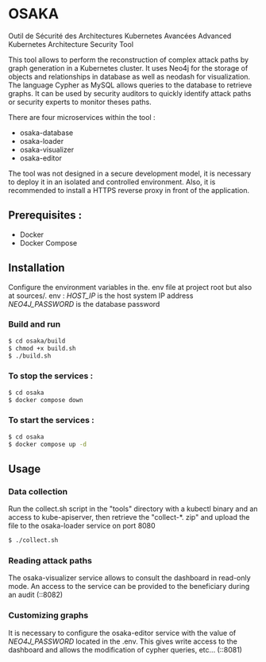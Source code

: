 # OSAKA
Outil de Sécurité des Architectures Kubernetes Avancées
Advanced Kubernetes Architecture Security Tool

This tool allows to perform the reconstruction of complex attack paths by graph generation in a Kubernetes cluster. It uses Neo4j for the
storage of objects and relationships in database as well as neodash for visualization. The language Cypher
as MySQL allows queries to the database to retrieve graphs.
It can be used by security auditors to quickly identify attack paths  or security experts to monitor theses paths.

There are four microservices within the tool :
- osaka-database
- osaka-loader
- osaka-visualizer
- osaka-editor

The tool was not designed in a secure development model, it is necessary to deploy it in an isolated and controlled environment. Also, it is recommended to install a HTTPS reverse proxy in front of the application.

## Prerequisites :
- Docker
- Docker Compose

## Installation
Configure the environment variables in the. env file at project root but also at sources/. env :
*HOST_IP* is the host system IP address
*NEO4J_PASSWORD* is the database password

### Build and run
```sh
$ cd osaka/build
$ chmod +x build.sh
$ ./build.sh
```
### To stop the services :
```sh
$ cd osaka
$ docker compose down
```
### To start the services :
```sh
$ cd osaka
$ docker compose up -d
```

## Usage 
### Data collection
Run the collect.sh script in the "tools" directory with a kubectl binary and an access to kube-apiserver, then retrieve the "collect-*. zip" and upload the file to the osaka-loader service on port 8080
```sh
$ ./collect.sh 
```
### Reading attack paths
The osaka-visualizer service allows to consult the dashboard in read-only mode. An access to the service can be provided to the beneficiary during an audit (::8082) 

### Customizing graphs
It is necessary to configure the osaka-editor service with the value of *NEO4J_PASSWORD* located in the .env. This gives write access to the dashboard and allows the modification of cypher queries, etc... (::8081)
